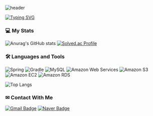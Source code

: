 ![header](https://capsule-render.vercel.app/api?type=transparent&color=auto&height=250&section=header&text=Jae%20Seong's%20GitHub&fontSize=80)

[![Typing SVG](https://readme-typing-svg.demolab.com?font=Dancing+Script&pause=1000&color=D4F7F3&background=FFFFFF00&center=true&vCenter=true&width=1000&size=30&lines=BackEnd+Web+%26+Server+Developer)](https://git.io/typing-svg)

### 💻 My Stats
![Anurag's GitHub stats](https://github-readme-stats.vercel.app/api?username=pjs1710&show_icons=true&theme=graywhite)
[![Solved.ac Profile](http://mazassumnida.wtf/api/v2/generate_badge?boj=timer973)](https://solved.ac/timer973/)


### 🛠 Languages and Tools
![Spring](https://img.shields.io/badge/Spring-6DB33F.svg?&style=for-the-badge&logo=Spring&logoColor=white)
![Gradle](https://img.shields.io/badge/Gradle-02303A.svg?&style=for-the-badge&logo=gradle&logoColor=white)
![MySQL](https://img.shields.io/badge/MySQL-4479A1.svg?&style=for-the-badge&logo=MySQL&logoColor=white)
![Amazon Web Services](https://img.shields.io/badge/Amazon%20Web%20Services-232F3E.svg?&style=for-the-badge&logo=amazonwebservices&logoColor=white)
![Amazon S3](https://img.shields.io/badge/Amazon%20S3-569A31.svg?&style=for-the-badge&logo=amazons3&logoColor=white)
![Amazon EC2](https://img.shields.io/badge/Amazon%20EC2-FF9900.svg?&style=for-the-badge&logo=amazonec2&logoColor=white)
![Amazon RDS](https://img.shields.io/badge/Amazon%20RDS-527FFF.svg?&style=for-the-badge&logo=amazonrds&logoColor=white)

![Top Langs](https://github-readme-stats.vercel.app/api/top-langs/?username=pjs1710&layout=compact)

### ✉ Contact With Me
[![Gmail Badge](https://img.shields.io/badge/Gmail-d14836?style=flat-square&logo=Gmail&logoColor=white&link=mailto:jaeseong1710@gmail.com)](mailto:jaeseong1710@gmail.com)
[![Naver Badge](https://img.shields.io/badge/Naver-03C75A?style=flat-square&logo=Naver&logoColor=white&link=mailto:timer973@naver.com)](mailto:timer973@naver.com)

